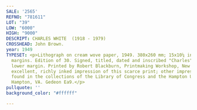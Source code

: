 ```yaml
---
SALE: '2565'
REFNO: "781611"
LOT: "39"
LOW: "6000"
HIGH: "9000"
DESCRIPT: CHARLES WHITE  (1918 - 1979)
CROSSHEAD: John Brown.
year: 1949
TYPESET: <p>Lithograph on cream wove paper, 1949. 380x260 mm; 15x10¼ inches, full
  margins. Edition of 30. Signed, titled, dated and inscribed "Charles" in pencil,
  lower margin. Printed by Robert Blackburn, Printmaking Workshop, New York. </p><p>An
  excellent, richly inked impression of this scarce print; other impressions can be
  found in the collections of the Library of Congress and the Hampton University Museum,
  Hampton, VA. Gedeon Ea9.</p>
pullquote: ''
background_color: "#ffffff"

---
```

